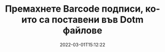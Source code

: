 ---
############################# Static ############################
layout: "auto-gen-signature"
date: 2022-03-01T15:12:22
draft: false
operation: Delete
signaturetype: Barcode
fileformat: Dotm
productName: Java
lang: bg
productCode: java
otherformats: pdf doc docx docm dot dotm dotx odt ott rtf xls xlsx xlsm xlsb csv ods ots xltx xltm ppt pptx pps ppsx odp otp potx potm pptm ppsm
breadcrumb: Put Barcode signature on Dotm for Java

############################# Head ############################
head_title: "Изтрийте Barcode подписи от Dotm файлове чрез Java"
head_description: "Изтриването на конкретни Barcode подписи от подписани Dotm документи може да се извърши лесно с кратък Java код."

############################# Header ############################
title: "Премахнете Barcode подписи, които са поставени във Dotm файлове"
description: "Изтрийте различни подписи Barcode от Dotm документи. Премахването на подписи Barcode изисква прост код Java."
bg_image: "https://cms.admin.containerize.com/templates/aspose/App_Themes/V3/images/bg/header1.png"
bg_overlay: false
button:
    enable: true

############################# SubMenu ############################
submenu:
    enable: true

    left:
        img_alt: "GroupDocs.Signature for Java"
        image: "https://cms.admin.containerize.com/templates/groupdocs/images/product-logos/90x90-noborder/groupdocs-signature-java.png"
        product: "GroupDocs.Signature"
        platform: "Java"



############################# About ############################
about:
    enable: true
    title: "Получете информация за функциите на API на GroupDocs.Signature for Java"
    content: |
        [GroupDocs.Signature for Java](https://products.groupdocs.com/signature/java/) API предоставя много начини за обработка на вашите документи с помощта на електронни подписи. Налични са цифрови подписи като текстове, изображения, цифрови сертификати, баркодове, QR-кодове, печати или метаданни. Клиентите имат възможност да добавят, изтриват, актуализират, проверяват или търсят цифрови подписи в PDF файлове, документи на MS Word, работни книги на MS Excel, презентации на MS PowerPoint, файлове на Adobe Photoshop и различни формати на изображения. Предоставени са голям брой полезни функции и настройки.
    

############################# Steps ############################
steps:
    enable: true
    title_left: "Как да премахнете подписи Barcode от вашия Dotm документ"
    content_left: |
        [GroupDocs.Signature for Java](https://products.groupdocs.com/signature/java/) предоставя полезна функция за изчистване на Dotm документи от Barcode подписи с няколко реда код.
        
        * Първо, инстанцирайте пътя за преминаване на обект на подпис към вашия документ като параметър на конструктора.
        * След това създайте подходящ обект за подпис и настройте неговия уникален идентификатор.
        * След това извикайте метода Delete, предавайки обект на подпис, който трябва да бъде изтрит.
        * И накрая, обработете резултатите от операцията.

    title_right: "Системни изисквания"
    content_right: |
        GroupDocs.Signature for Java се поддържат от всички основни платформи и операционни системи. Преди да изпълните кода по-долу, моля, уверете се, че имате следните предпоставки, инсталирани на вашата система.

        * Операционни системи: Microsoft Windows, Linux, MacOS
        * Среди за разработка: NetBeans, Intellij IDEA, Eclipse, etc.
        * Java runtime: J2SE 6.0 and above
        * Изтеглете най-новата версия на GroupDocs.Signature for Java от [Maven](https://repository.groupdocs.com/webapp/#/artifacts/browse/tree/General/repo/com/groupdocs/groupdocs-signature)
         
    code: |
        ```java    
                
        // Set up input Dotm file
        String filePath = "input.dotm";
        // Set up output file
        String outputFilePath = "output.dotm";

        // Instantiate Signature for input file
        Signature signature = new Signature(filePath);

        // Id of signature which is supposed to be deleted
        // such Id may be obtained as result of search operation
        String id = "07f83369-318b-41ad-a843-732417b912c2";

        // provide signature item to delete
        BarcodeSignature signatureToDelete = new BarcodeSignature(id);

        // delete signature
        Boolean deleteResult = signature.delete(outputFilePath, signatureToDelete);

        // process deletion result
        if (deleteResult)
        {
                System.out.println("Signature was deleted successfully!");
        }
        ```

############################# Demos ############################
demos:
    enable: true
    title: "Подписване с Barcode подписи Демо на живо"
    content: |
       Добавете различни електронни подписи към файла Dotm точно сега, като посетите уебсайта [GroupDocs.Signature App](https://products.groupdocs.app/signature/family).          

############################# More Formats ############################
more_formats:
    enable: true
    title: "Изтрийте вашите Barcode подписи с Java"
    content: |
        "Изтриване на електронни подписи, които са добавени към различни формати на документи. Премахнете подписите бързо без допълнителен код."
    format: 
       
       
back_to_top:
    enable: true
---